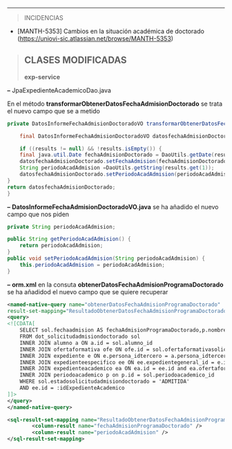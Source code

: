 
---
>INCIDENCIAS

- [MANTH-5353]  Cambios en la situación académica de doctorado (https://uniovi-sic.atlassian.net/browse/MANTH-5353)


> CLASES MODIFICADAS
>---
>
>**exp-service**

**–**  JpaExpedienteAcademicoDao.java 

En el método **transformarObtenerDatosFechaAdmisionDoctorado**  se trata el nuevo campo que se a metido

```java
private DatosInformeFechaAdmisionDoctoradoVO transformarObtenerDatosFechaAdmisionDoctorado(final List<Object[]> results) {

	final DatosInformeFechaAdmisionDoctoradoVO datosfechaAdmisionDoctorado = new DatosInformeFechaAdmisionDoctoradoVO();

	if ((results != null) && !results.isEmpty()) {
	final java.util.Date fechaAdmisionDoctorado = DaoUtils.getDate(results.get(0));
	datosfechaAdmisionDoctorado.setFechaAdmision(fechaAdmisionDoctorado);
	String periodoAcadAdmision =DaoUtils.getString(results.get(1));
	datosfechaAdmisionDoctorado.setPeriodoAcadAdmision(periodoAcadAdmision);
}
return datosfechaAdmisionDoctorado;
}
```


**–** **DatosInformeFechaAdmisionDoctoradoVO.java** se ha añadido el nuevo campo que nos piden
```java
private String periodoAcadAdmision;

public String getPeriodoAcadAdmision() {
	return periodoAcadAdmision;
}
public void setPeriodoAcadAdmision(String periodoAcadAdmision) {
	this.periodoAcadAdmision = periodoAcadAdmision;
}
```

**–** **orm.xml** en la consuta **obtenerDatosFechaAdmisionProgramaDoctorado**  se ha añadidod el nuevo campo  que se quiere recuperar

```xml
<named-native-query name="obtenerDatosFechaAdmisionProgramaDoctorado"
result-set-mapping="ResultadoObtenerDatosFechaAdmisionProgramaDoctorado">
<query>
<![CDATA[
	SELECT sol.fechaadmision AS fechaAdmisionProgramaDoctorado,p.nombre AS periodoAcadAdmision
	FROM dot_solicitudadmisiondoctorado sol
	INNER JOIN alumno a ON a.id = sol.alumno_id
	INNER JOIN ofertaformativa ofe ON ofe.id = sol.ofertaformativasolicitada_id
	INNER JOIN expediente e ON e.persona_idtercero = a.persona_idtercero
	INNER JOIN expedienteespecifico ee ON ee.expedientegeneral_id = e.id
	INNER JOIN expedienteacademico ea ON ea.id = ee.id and ea.ofertaformativa_id = ofe.id
	INNER JOIN periodoacademico p on p.id = sol.periodoacademico_id
	WHERE sol.estadosolicitudadmisiondoctorado = 'ADMITIDA'
	AND ee.id = :idExpedienteAcademico
]]>
</query>
</named-native-query>

```

```xml
<sql-result-set-mapping name="ResultadoObtenerDatosFechaAdmisionProgramaDoctorado">
       	<column-result name="fechaAdmisionProgramaDoctorado" />
       	<column-result name="periodoAcadAdmision" />
</sql-result-set-mapping>
```

